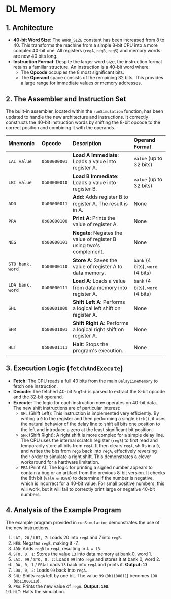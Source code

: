 # DL Memory

## **1. Architecture**

* **40-bit Word Size**: The `WORD_SIZE` constant has been increased from 8 to 40. This transforms the machine from a simple 8-bit CPU into a more complex 40-bit one. All registers (`regA`, `regB`, `regS`) and memory words are now 40 bits long.
* **Instruction Format**: Despite the larger word size, the instruction format retains a familiar structure. An instruction is a 40-bit word where:
    * The **Opcode** occupies the 8 most significant bits.
    * The **Operand** space consists of the remaining 32 bits. This provides a large range for immediate values or memory addresses.

## **2. The Assembler and Instruction Set**

The built-in assembler, located within the `runSimulation` function, has been updated to handle the new architecture and instructions. It correctly constructs the 40-bit instruction words by shifting the 8-bit opcode to the correct position and combining it with the operands.

| Mnemonic | Opcode | Description | Operand Format |
| :--- | :--- | :--- | :--- |
| `LAI value` | `0b00000001` | **Load A Immediate**: Loads a value into register A. | `value` (up to 32 bits) |
| `LBI value` | `0b00000010` | **Load B Immediate**: Loads a value into register B. | `value` (up to 32 bits) |
| `ADD` | `0b00000011` | **Add**: Adds register B to register A. The result is in A. | None |
| `PRA` | `0b00000100` | **Print A**: Prints the value of register A. | None |
| `NEG` | `0b00000101` | **Negate**: Negates the value of register B using two's complement. | None |
| `STO bank, word` | `0b00000110` | **Store A**: Saves the value of register A to data memory. | `bank` (4 bits), `word` (4 bits) |
| `LDA bank, word` | `0b00000111` | **Load A**: Loads a value from data memory into register A. | `bank` (4 bits), `word` (4 bits) |
| `SHL` | `0b00001000` | **Shift Left A**: Performs a logical left shift on register A. | None |
| `SHR` | `0b00001001` | **Shift Right A**: Performs a logical right shift on register A. | None |
| `HLT` | `0b00001111` | **Halt**: Stops the program's execution. | None |

## **3. Execution Logic (`fetchAndExecute`)**

* **Fetch**: The CPU reads a full 40 bits from the main `DelayLineMemory` to fetch one instruction.
* **Decode**: The fetched 40-bit `BigInt` is parsed to extract the 8-bit opcode and the 32-bit operand.
* **Execute**: The logic for each instruction now operates on 40-bit data. The new shift instructions are of particular interest:
    * `SHL` (Shift Left): This instruction is implemented very efficiently. By writing a `0` to the register and then performing a single `tick()`, it uses the natural behavior of the delay line to shift all bits one position to the left and introduce a zero at the least significant bit position.
    * `SHR` (Shift Right): A right shift is more complex for a simple delay line. The CPU uses the internal scratch register (`regS`) to first read and temporarily store all bits from `regA`. It then clears `regA`, shifts in a `0`, and writes the bits from `regS` back into `regA`, effectively reversing their order to simulate a right shift. This demonstrates a clever workaround for a hardware limitation.
    * `PRA` (Print A): The logic for printing a signed number appears to contain a bug or an artifact from the previous 8-bit version. It checks the 8th bit (`valA & 0x80`) to determine if the number is negative, which is incorrect for a 40-bit value. For small positive numbers, this will work, but it will fail to correctly print large or negative 40-bit numbers.

## **4. Analysis of the Example Program**

The example program provided in `runSimulation` demonstrates the use of the new instructions.

1.  `LAI, 20` / `LBI, 7`: Loads 20 into `regA` and 7 into `regB`.
2.  `NEG`: Negates `regB`, making it -7.
3.  `ADD`: Adds `regB` to `regA`, resulting in `A = 13`.
4.  `STO, 0, 1`: Stores the value `13` into data memory at bank 0, word 1.
5.  `LAI, 99` / `STO, 0, 2`: Loads `99` into `regA` and stores it at bank 0, word 2.
6.  `LDA, 0, 1` / `PRA`: Loads `13` back into `regA` and prints it. **Output: `13`**.
7.  `LDA, 0, 2`: Loads `99` back into `regA`.
8.  `SHL`: Shifts `regA` left by one bit. The value `99` (`0b1100011`) becomes `198` (`0b11000110`).
9.  `PRA`: Prints the new value of `regA`. **Output: `198`**.
10. `HLT`: Halts the simulation.

